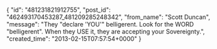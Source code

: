  {
   "id": "481231821912755",
   "post_id": "462493170453287_481209285248342",
   "from_name": "Scott Duncan",
   "message": "They \"declare 'YOU'\" belligerent. Look for the WORD \"belligerent\". When they USE it, they are accepting your Sovereignty.",
   "created_time": "2013-02-15T07:57:54+0000"
 }
